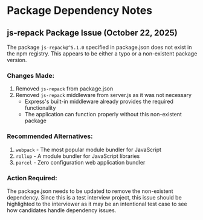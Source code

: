 # Package Dependency Notes

## js-repack Package Issue (October 22, 2025)

The package `js-repack@^5.1.0` specified in package.json does not exist in the npm registry. This appears to be either a typo or a non-existent package version.

### Changes Made:
1. Removed `js-repack` from package.json
2. Removed `js-repack` middleware from server.js as it was not necessary
   - Express's built-in middleware already provides the required functionality
   - The application can function properly without this non-existent package

### Recommended Alternatives:
1. `webpack` - The most popular module bundler for JavaScript
2. `rollup` - A module bundler for JavaScript libraries
3. `parcel` - Zero configuration web application bundler

### Action Required:
The package.json needs to be updated to remove the non-existent dependency. Since this is a test interview project, this issue should be highlighted to the interviewer as it may be an intentional test case to see how candidates handle dependency issues.